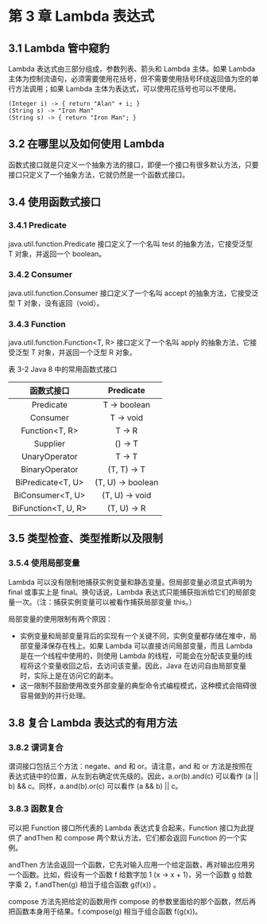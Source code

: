 # 第 3 章 Lambda 表达式

## 3.1 Lambda 管中窥豹

Lambda 表达式由三部分组成，参数列表、箭头和 Lambda 主体。如果 Lambda 主体为控制流语句，必须需要使用花括号，但不需要使用括号环绕返回值为空的单行方法调用；如果 Lambda 主体为表达式，可以使用花括号也可以不使用。

```
(Integer i) -> { return "Alan" + i; }
(String s) -> "Iron Man"
(String s) -> { return "Iron Man"; }
```

## 3.2 在哪里以及如何使用 Lambda

函数式接口就是只定义一个抽象方法的接口，即便一个接口有很多默认方法，只要接口只定义了一个抽象方法，它就仍然是一个函数式接口。

## 3.4 使用函数式接口

### 3.4.1 Predicate

java.util.function.Predicate<T> 接口定义了一个名叫 test 的抽象方法，它接受泛型 T 对象，并返回一个 boolean。

### 3.4.2 Consumer

java.util.function.Consumer<T> 接口定义了一个名叫 accept 的抽象方法，它接受泛型 T 对象，没有返回（void）。

### 3.4.3 Function

java.util.function.Function<T, R> 接口定义了一个名叫 apply 的抽象方法，它接受泛型 T 对象，并返回一个泛型 R 对象。

表 3-2 Java 8 中的常用函数式接口

|   函数式接口             |    Predicate<T>   |
|:-------------------:|:-----------------:|
|    Predicate<T>     |   T -> boolean    |
|     Consumer<T>     |     T -> void     |
|   Function<T, R>    |      T -> R       |
|     Supplier<T>     |      () -> T      |
|  UnaryOperator<T>   |      T -> T       |
|  BinaryOperator<T>  |    (T, T) -> T    |
|  BiPredicate<T, U>  | (T, U) -> boolean |
|  BiConsumer<T, U>   |  (T, U) -> void   |
| BiFunction<T, U, R> |    (T, U) -> R    |

## 3.5 类型检查、类型推断以及限制

### 3.5.4 使用局部变量

Lambda 可以没有限制地捕获实例变量和静态变量。但局部变量必须显式声明为 final 或事实上是 final。换句话说，Lambda 表达式只能捕获指派给它们的局部变量一次。（注：捕获实例变量可以被看作捕获局部变量 this。）

局部变量的使用限制有两个原因：

* 实例变量和局部变量背后的实现有一个关键不同，实例变量都存储在堆中，局部变量泽保存在栈上。如果 Lambda 可以直接访问局部变量，而且 Lambda 是在一个线程中使用的，则使用 Lambda
  的线程，可能会在分配该变量的线程将这个变量收回之后，去访问该变量。因此，Java 在访问自由局部变量时，实际上是在访问它的副本。
* 这一限制不鼓励使用改变外部变量的典型命令式编程模式，这种模式会阻碍很容易做到的并行处理。

## 3.8 复合 Lambda 表达式的有用方法

### 3.8.2 谓词复合

谓词接口包括三个方法：negate、and 和 or。请注意，and 和 or 方法是按照在表达式链中的位置，从左到右确定优先级的。因此，a.or(b).and(c) 可以看作 (a || b) && c。同样，a.and(b).or(c)
可以看作 (a && b) || c。

### 3.8.3 函数复合

可以把 Function 接口所代表的 Lambda 表达式复合起来，Function 接口为此提供了 andThen 和 compose 两个默认方法，它们都会返回 Function 的一个实例。

andThen 方法会返回一个函数，它先对输入应用一个给定函数，再对输出应用另一个函数。比如，假设有一个函数 f 给数字加 1 (x -> x + 1)，另一个函数 g 给数字乘 2，f.andThen(g) 相当于组合函数 g(f(x))
。

compose 方法先把给定的函数用作 compose 的参数里面给的那个函数，然后再把函数本身用于结果。f.compose(g) 相当于组合函数 f(g(x))。